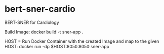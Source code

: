 # bert-sner-cardio
BERT-SNER for Cardiology

Build Image: docker build -t sner-app .

HOST = 
Run Docker Container with the created Image and map to the given HOST:  docker run -dp $HOST:8050:8050 sner-app